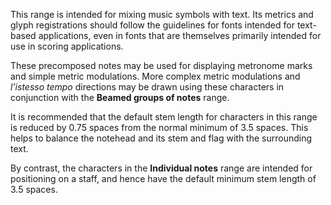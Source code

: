 This range is intended for mixing music symbols with text. Its metrics
and glyph registrations should follow the guidelines for fonts intended
for text-based applications, even in fonts that are themselves primarily
intended for use in scoring applications.

These precomposed notes may be used for displaying metronome marks and
simple metric modulations. More complex metric modulations and
*l’istesso tempo* directions may be drawn using these characters in
conjunction with the **Beamed groups of notes** range.

It is recommended that the default stem length for characters in this
range is reduced by 0.75 spaces from the normal minimum of 3.5 spaces.
This helps to balance the notehead and its stem and flag with the
surrounding text.

By contrast, the characters in the **Individual notes** range are
intended for positioning on a staff, and hence have the default minimum
stem length of 3.5 spaces.
